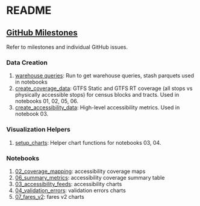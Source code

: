 # README

## [GitHub Milestones](https://github.com/cal-itp/data-infra/milestone/15)
Refer to milestones and individual GitHub issues.

### Data Creation
1. [warehouse queries](./warehouse_queries.py): Run to get warehouse queries, stash parquets used in notebooks
1. [create_coverage_data](./create_coverage_data.py): GTFS Static and GTFS RT coverage (all stops vs physically accessible stops) for census blocks and tracts. Used in notebooks 01, 02, 05, 06.
1. [create_accessibility_data](./create_accessibility_data.py): High-level accessibility metrics. Used in notebook 03.


### Visualization Helpers
1. [setup_charts](./setup_charts.py): Helper chart functions for notebooks 03, 04.

### Notebooks
1. [02_coverage_mapping](./02_coverage_mapping.ipynb): accessibility coverage maps
1. [06_summary_metrics](./06_summary_metrics.ipynb): accessibility coverage summary table
1. [03_accessibility_feeds](./03_accessibility_feeds.ipynb): accessibility charts
1. [04_validation_errors](./04_validation_errors.ipynb): validation errors charts
1. [07_fares_v2](./07_fares_v2.ipynb): fares v2 charts



